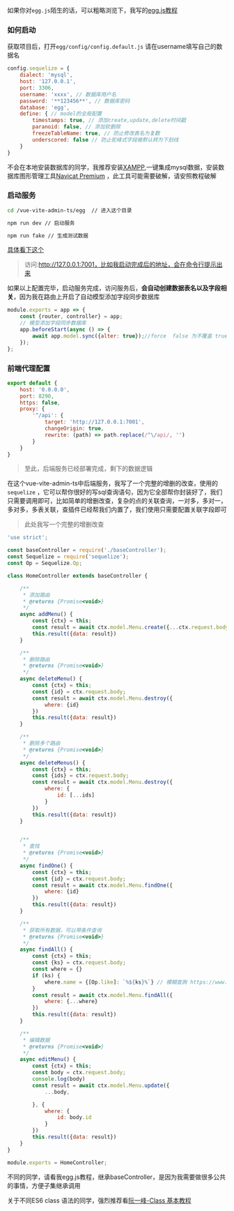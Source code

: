 如果你对`egg.js`陌生的话，可以粗略浏览下，我写的[egg.js教程](/egg/)

### 如何启动

获取项目后，打开`egg/config/config.default.js`
请在username填写自己的数据名

```js
config.sequelize = {
    dialect: 'mysql',
    host: '127.0.0.1',
    port: 3306,
    username: 'xxxx', // 数据库用户名
    password: '**123456**', // 数据库密码
    database: 'egg',
    define: { // model的全局配置
        timestamps: true, // 添加create,update,delete时间戳
        paranoid: false, // 添加软删除
        freezeTableName: true, // 防止修改表名为复数
        underscored: false // 防止驼峰式字段被默认转为下划线
    }
}
```

不会在本地安装数据库的同学，我推荐安装[XAMPP](https://www.apachefriends.org/zh_tw/index.html),一键集成mysql数据，安装数据库图形管理工具[Navicat
Premium](https://www.bonnenuit.top/index.php/archives/49/)
，此工具可能需要破解，请安照教程破解

### 启动服务

```bash
cd /vue-vite-admin-ts/egg  // 进入这个目录
```

```bash
npm run dev // 启动服务

npm run fake // 生成测试数据
```
[具体看下这个](https://github.com/hangjob/vue-vite-admin-ts/issues/1)


> 访问:http://127.0.0.1:7001，比如我启动完成后的地址，会在命令行提示出来

如果以上配置完毕，启动服务完成，访问服务后，**会自动创建数据表名以及字段相关**，因为我在路由上开启了自动模型添加字段同步数据库

```js
module.exports = app => {
    const {router, controller} = app;
    // 模型添加字段同步数据库
    app.beforeStart(async () => {
        await app.model.sync({alter: true});//force  false 为不覆盖 true会删除再创建; alter true可以 添加或删除字段;
    });
};
```

### 前端代理配置

```js
export default {
    host: '0.0.0.0',
    port: 8290,
    https: false,
    proxy: {
        '^/api': {
            target: 'http://127.0.0.1:7001',
            changeOrigin: true,
            rewrite: (path) => path.replace(/^\/api/, '')
        }
    }
}
```

> 至此，后端服务已经部署完成，剩下的数据逻辑

在这个vue-vite-admin-ts中后端服务，我写了一个完整的增删的改查，使用的`sequelize`
，它可以帮你很好的写sql查询语句，因为它全部帮你封装好了，我们只需要调用即可，比如简单的增删改查，复杂的点的关联查询，一对多，多对一，多对多，多表关联，查插件已经帮我们内置了，我们使用只需要配置关联字段即可


> 此处我写一个完整的增删改查

```js
'use strict';

const baseController = require('./baseController');
const Sequelize = require('sequelize');
const Op = Sequelize.Op;

class HomeController extends baseController {

    /**
     * 添加路由
     * @returns {Promise<void>}
     */
    async addMenu() {
        const {ctx} = this;
        const result = await ctx.model.Menu.create({...ctx.request.body})
        this.result({data: result})
    }

    /**
     * 删除路由
     * @returns {Promise<void>}
     */
    async deleteMenu() {
        const {ctx} = this;
        const {id} = ctx.request.body;
        const result = await ctx.model.Menu.destroy({
            where: {id}
        })
        this.result({data: result})
    }

    /**
     * 删除多个路由
     * @returns {Promise<void>}
     */
    async deleteMenus() {
        const {ctx} = this;
        const {ids} = ctx.request.body;
        const result = await ctx.model.Menu.destroy({
            where: {
                id: [...ids]
            }
        })
        this.result({data: result})
    }


    /**
     * 查找
     * @returns {Promise<void>}
     */
    async findOne() {
        const {ctx} = this;
        const {id} = ctx.request.body;
        const result = await ctx.model.Menu.findOne({
            where: {id}
        })
        this.result({data: result})
    }

    /**
     * 获取所有数据，可以带条件查询
     * @returns {Promise<void>}
     */
    async findAll() {
        const {ctx} = this;
        const {ks} = ctx.request.body;
        const where = {}
        if (ks) {
            where.name = {[Op.like]: `%${ks}%`} // 模糊查詢 https://www.sequelize.com.cn/core-concepts/model-querying-basics
        }
        const result = await ctx.model.Menu.findAll({
            where: {...where}
        })
        this.result({data: result})
    }

    /**
     * 编辑数据
     * @returns {Promise<void>}
     */
    async editMenu() {
        const {ctx} = this;
        const body = ctx.request.body;
        console.log(body)
        const result = await ctx.model.Menu.update({
            ...body,

        }, {
            where: {
                id: body.id
            }
        })
        this.result({data: result})
    }
}

module.exports = HomeController;
```

不同的同学，请看我egg.js教程，继承baseController，是因为我需要做很多公共的事情，方便子集继承调用

关于不同ES6 class 语法的同学，强烈推荐看[阮一峰-Class 基本教程](https://es6.ruanyifeng.com/#docs/class)